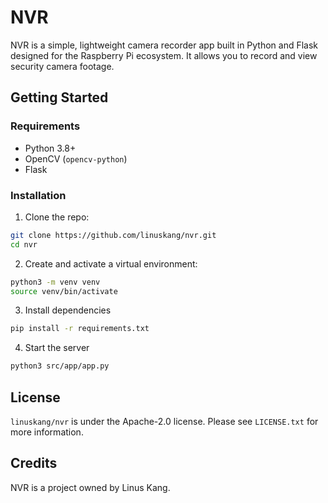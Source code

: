 # NVR

NVR is a simple, lightweight camera recorder app built in Python and Flask designed for the Raspberry Pi ecosystem.  It allows you to record and view security camera footage.

## Getting Started

### Requirements

- Python 3.8+
- OpenCV (`opencv-python`)
- Flask

### Installation

1. Clone the repo:

```bash
git clone https://github.com/linuskang/nvr.git
cd nvr
```

2. Create and activate a virtual environment:

```bash
python3 -m venv venv
source venv/bin/activate
```

3. Install dependencies

```bash
pip install -r requirements.txt
```

4. Start the server

```bash
python3 src/app/app.py
```

## License

``linuskang/nvr`` is under the Apache-2.0 license. Please see ``LICENSE.txt`` for more information.

## Credits

NVR is a project owned by Linus Kang.